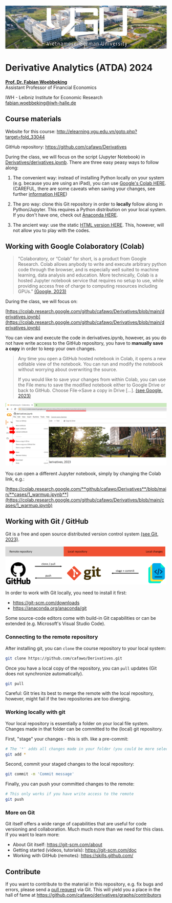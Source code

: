 ![image-3.png](figures/fscampus_small.png)

# Derivative Analytics (ATDA) 2024

[**Prof. Dr. Fabian Woebbeking**](https://woebbeking.info/)</br>
Assistant Professor of Financial Economics

IWH - Leibniz Institute for Economic Research</br>
fabian.woebbeking@iwh-halle.de


## Course materials

Website for this course: http://elearning.vgu.edu.vn/goto.php?target=fold_33044

GitHub repository: https://github.com/cafawo/Derivatives

During the class, we will focus on the script (Jupyter Notebook) in [Derivatives/derivatives.ipynb](https://github.com/cafawo/Derivatives/blob/main/derivatives.ipynb). There are three easy peasy ways to follow along:

1. The convenient way: instead of installing Python locally on your system (e.g. because you are using an iPad), you can use [Google's Colab HERE](https://colab.research.google.com/github/cafawo/Derivatives/blob/main/derivatives.ipynb).  (CAREFUL, there are some caveats when saving your changes, see further  [information HERE](https://colab.research.google.com/github/googlecolab/colabtools/blob/master/notebooks/colab-github-demo.ipynb))

2. The pro way: clone this Git repository in order to **locally** follow along in Python/Jupyter. This requires a Python distribution on your local system. If you don't have one, check out [Anaconda HERE](https://www.anaconda.com/products/individual).

3. The ancient way: use the static [HTML version HERE](https://cafawo.github.io/Derivatives/derivatives.html). This, however, will not allow you to play with the codes.


## Working with Google Colaboratory (Colab)

> "Colaboratory, or “Colab” for short, is a product from Google Research. Colab allows anybody to write and execute arbitrary python code through the browser, and is especially well suited to machine learning, data analysis and education. More technically, Colab is a hosted Jupyter notebook service that requires no setup to use, while providing access free of charge to computing resources including GPUs." [(Google, 2023)](https://research.google.com/colaboratory/faq.html)

During the class, we will focus on: 

[https://colab.research.google.com/github/cafawo/Derivatives/blob/main/derivatives.ipynb](https://colab.research.google.com/github/cafawo/Derivatives/blob/main/derivatives.ipynb)

You can view and execute the code in derivatives.ipynb, however, as you do not have write access to the GitHub repository, you have to **manually save a copy** in order to keep your own changes.

> Any time you open a GitHub hosted notebook in Colab, it opens a new editable view of the notebook. You can run and modify the notebook without worrying about overwriting the source.
>
> If you would like to save your changes from within Colab, you can use the File menu to save the modified notebook either to Google Drive or back to GitHub. Choose File→Save a copy in Drive [...].
> [(see Google, 2023)](https://colab.research.google.com/github/googlecolab/colabtools/blob/master/notebooks/colab-github-demo.ipynb#scrollTo=8J3NBxtZpPcK)


![image-3.png](figures/colab.png)

You can open a different Jupyter notebook, simply by changing the Colab link, e.g.:

[https://colab.research.google.com/**github/cafawo/Derivatives**/blob/main/**cases/1_warmup.ipynb**](https://colab.research.google.com/github/cafawo/Derivatives/blob/main/cases/1_warmup.ipynb)


## Working with Git / GitHub

Git is a free and open source distributed version control system [(see Git, 2023)](https://git-scm.com/).

![image-3.png](figures/git.png)

In order to work with Git locally, you need to install it first: 
* https://git-scm.com/downloads
* https://anaconda.org/anaconda/git

Some source-code editors come with build-in Git capabilities or can be extended (e.g. Microsoft's Visual Studio Code). 

### Connecting to the remote repository

After installing git, you can `clone` the course repository to your local system:

```Bash
git clone https://github.com/cafawo/Derivatives.git
```

Once you have a local copy of the repository, you can `pull` updates (Git does not synchronize automatically). 

```Bash
git pull
```

Careful: Git tries its best to merge the remote with the local repository, however, might fail if the two repositories are too diverging.

### Working locally with git

Your local repository is essentially a folder on your local file system. Changes made in that folder can be committed to the (local) git repository. 

First, "stage" your changes - this is sth. like a pre-commit:

```Bash
# The '*' adds all changes made in your folder (you could be more selective)
git add *
```

Second, commit your staged changes to the local repository:
```Bash
git commit -m 'Commit message'
```

Finally, you can push your committed changes to the remote:
```Bash
# This only works if you have write access to the remote
git push
```

### More on Git

Git itself offers a wide range of capabilities that are useful for code versioning and collaboration. Much much more than we need for this class. If you want to learn more:
* About Git itself: https://git-scm.com/about
* Getting started (videos, tutorials): https://git-scm.com/doc
* Working with GitHub (remotes): https://skills.github.com/



## Contribute

If you want to contribute to the material in this repository, e.g. fix bugs and errors, please send a [pull request](https://github.com/cafawo/derivatives/pulls) via Git. This will yield you a place in the hall of fame at https://github.com/cafawo/derivatives/graphs/contributors
